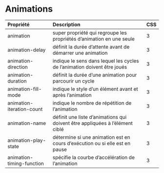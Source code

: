 # Animations

| Propriété | Description | CSS
|:----------|:------------|:---
| animation | super propriété qui regroupe les propriétés d’animation en une seule | 3
| animation-delay | définit la durée d’attente avant de démarrer une animation | 3
| animation-direction | indique le sens dans lequel les cycles de l’animation doivent être joués | 3
| animation-duration | définit la durée d’une animation pour parcourir un cycle | 3
| animation-fill-mode | indique le style d’un élément avant et après l’animation | 3
| animation-iteration-count | indique le nombre de répétition de l’animation | 3
| animation-name | définit une liste d’animations qui doivent être appliquées à l’élément ciblé | 3
| animation-play-state | détermine si une animation est en cours d’exécution ou si elle est en pause | 3
| animation-timing-function | spécifie la courbe d’accélération de l’animation | 3
